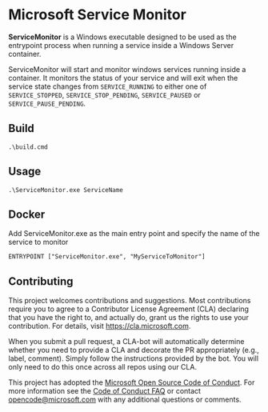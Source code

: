 # Microsoft Service Monitor

**ServiceMonitor** is a Windows executable designed to be used as the entrypoint
process when running a service inside a Windows Server container.

ServiceMonitor will start and monitor windows services running inside a container. 
It monitors the status of your service and will exit when the service state 
changes from `SERVICE_RUNNING` to either one of `SERVICE_STOPPED`, 
`SERVICE_STOP_PENDING`, `SERVICE_PAUSED` or `SERVICE_PAUSE_PENDING`.

## Build

```
.\build.cmd
```

## Usage

```
.\ServiceMonitor.exe ServiceName
```

## Docker

Add ServiceMonitor.exe as the main entry point and specify the name of the service to monitor

```docker
ENTRYPOINT ["ServiceMonitor.exe", "MyServiceToMonitor"]
```

## Contributing

This project welcomes contributions and suggestions.  Most contributions require
you to agree to a Contributor License Agreement (CLA) declaring that you have
the right to, and actually do, grant us the rights to use your contribution. For
details, visit https://cla.microsoft.com.

When you submit a pull request, a CLA-bot will automatically determine whether
you need to provide a CLA and decorate the PR appropriately (e.g., label,
comment). Simply follow the instructions provided by the bot. You will only need
to do this once across all repos using our CLA.

This project has adopted the [Microsoft Open Source Code of Conduct](https://opensource.microsoft.com/codeofconduct/).
For more information see the [Code of Conduct FAQ](https://opensource.microsoft.com/codeofconduct/faq/)
or contact [opencode@microsoft.com](mailto:opencode@microsoft.com) with any
additional questions or comments.


